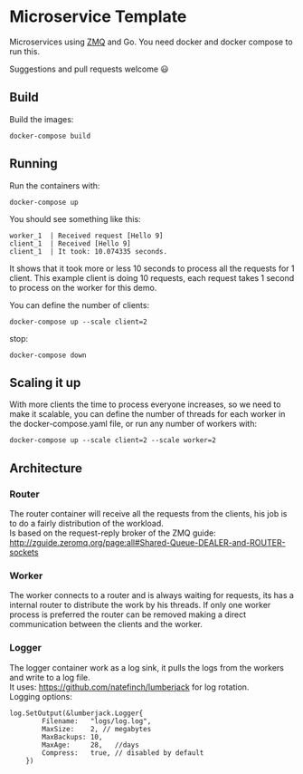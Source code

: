 # Microservice Template #
Microservices using [ZMQ](http://zeromq.org/) and Go.
You need docker and docker compose to run this.

Suggestions and pull requests welcome :smiley:

## Build ##
Build the images:
```
docker-compose build
```

## Running ##
Run the containers with:
```
docker-compose up
```
You should see something like this:
```
worker_1  | Received request [Hello 9]
client_1  | Received [Hello 9]
client_1  | It took: 10.074335 seconds.
```
It shows that it took more or less 10 seconds to process all the requests for 1 client. This example client is doing 10 requests, each request takes 1 second to process on the worker for this demo.

You can define the number of clients:
```
docker-compose up --scale client=2 
```

stop:
```
docker-compose down
```
## Scaling it up ##

With more clients the time to process everyone increases, so we need to make it scalable, you can define the number of threads for each worker in the docker-compose.yaml file, or run any number of workers with:
```
docker-compose up --scale client=2 --scale worker=2
```

## Architecture ##
### Router ###

The router container will receive all the requests from the clients, his job is to do a fairly distribution of the workload.  
Is based on the request-reply broker of the ZMQ guide: http://zguide.zeromq.org/page:all#Shared-Queue-DEALER-and-ROUTER-sockets

### Worker ###

The worker connects to a router and is always waiting for requests, its has a internal router to distribute the work by his threads. If only one worker process is preferred the router can be removed making a direct communication between the clients and the worker.

### Logger ###
The logger container work as a log sink, it pulls the logs from the workers and write to a log file.  
It uses: https://github.com/natefinch/lumberjack for log rotation.  
Logging options:
```
log.SetOutput(&lumberjack.Logger{
		Filename:   "logs/log.log",
		MaxSize:    2, // megabytes
		MaxBackups: 10,
		MaxAge:     28,   //days
		Compress:   true, // disabled by default
	})
```
